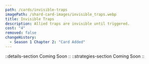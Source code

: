 ```yaml
---
path: /cards/invisible-traps
imagePath: /shard-card-images/invisible_traps.webp
title: Invisible Traps
description: Allied traps are invisible until triggered.
cost: "4"
removed: false
changeHistory:
  - Season 1 Chapter 2: "Card Added"
---
```

::details-section
Coming Soon
::
::strategies-section
Coming Soon
::